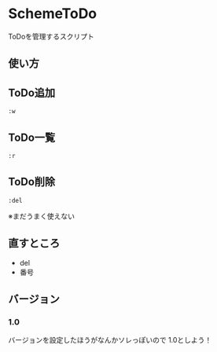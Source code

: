 SchemeToDo
===========
ToDoを管理するスクリプト

使い方
------
ToDo追加
-------
`:w`

ToDo一覧
-------
`:r`

ToDo削除
-------
`:del`

※まだうまく使えない

直すところ
----------
+ del
+ 番号

バージョン
--------
### 1.0 ###
バージョンを設定したほうがなんかソレっぽいので
1.0としよう！
